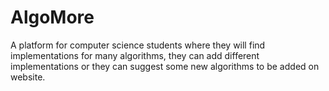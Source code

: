 # AlgoMore
A platform for computer science students where they will find implementations for many algorithms, they can add different implementations or they can suggest some new algorithms to be added on website.
